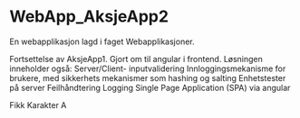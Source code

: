 # WebApp_AksjeApp2
En webapplikasjon lagd i faget Webapplikasjoner. 

Fortsettelse av AksjeApp1. Gjort om til angular i frontend. Løsningen inneholder også:
    Server/Client- inputvalidering
    Innloggingsmekanisme for brukere, med sikkerhets mekanismer som hashing og salting
    Enhetstester på server
    Feilhåndtering
    Logging
    Single Page Application (SPA) via angular

Fikk Karakter A
